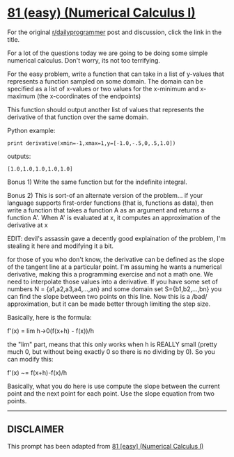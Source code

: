 # [81 (easy) (Numerical Calculus I)](https://www.reddit.com/r/dailyprogrammer/comments/x538d/7252012_challenge_81_easy_numerical_calculus_i/)

For the original [r/dailyprogrammer](https://www.reddit.com/r/dailyprogrammer/) post and discussion, click the link in the title.

For a lot of the questions today we are going to be doing some simple numerical calculus.  Don't worry, its not too terrifying.

For the easy problem, write a function that can take in a list of y-values that represents a function sampled on some domain.  The domain can be specified as a list of x-values or two values for the x-minimum and x-maximum (the x-coordinates of the endpoints)

This function should output another list of values that represents the derivative of that function over the same domain.

Python example:


```
print derivative(xmin=-1,xmax=1,y=[-1.0,-.5,0,.5,1.0])
```
outputs:


```
[1.0,1.0,1.0,1.0,1.0]
```
Bonus 1)  Write the same function but for the indefinite integral.

Bonus 2)  This is sort-of an alternate version of the problem... if your language supports first-order functions (that is, functions as data), then write a function that takes a function A as an argument and returns a function A'.
When A' is evaluated at x, it computes an approximation of the derivative at x

EDIT:  devil's assassin gave a decently good explaination of the problem, I'm stealing it here and modifying it a bit.

for those of you who don't know, the derivative can be defined as the slope of the tangent line at a particular point. I'm assuming he wants a numerical derivative, making this a programming exercise and not a math one. We need to interpolate those values into a derivative. If you have some set of numbers N = {a1,a2,a3,a4,...,an} and some domain set S={b1,b2,...,bn} you can find the slope between two points on this line. Now this is a /bad/ approximation, but it can be made better through limiting the step size.

Basically, here is the formula:

f'(x) = lim h->0(f(x+h) - f(x))/h

the "lim" part, means that this only works when h is REALLY small (pretty much 0, but without being exactly 0 so there is no dividing by 0). So you can modify this:

f'(x) ~= f(x+h)-f(x)/h

Basically, what you do here is use compute the slope between the current point and the next point for each point.   Use the slope equation from two points.


----
## **DISCLAIMER**
This prompt has been adapted from [81 [easy] (Numerical Calculus I)](https://www.reddit.com/r/dailyprogrammer/comments/x538d/7252012_challenge_81_easy_numerical_calculus_i/
)
